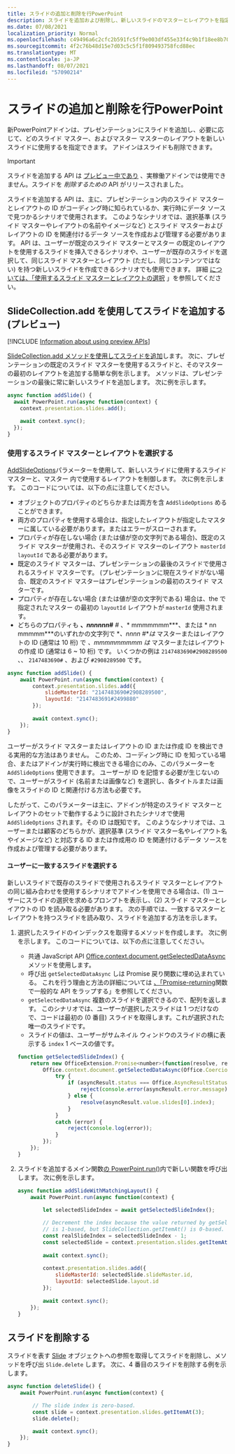 ```yaml
---
title: スライドの追加と削除を行PowerPoint
description: スライドを追加および削除し、新しいスライドのマスターとレイアウトを指定する方法について学習します。
ms.date: 07/08/2021
localization_priority: Normal
ms.openlocfilehash: c49496a6c2cfc2b591fc5ff9e003df455e33f4c9b1f18ee8b7049b16f12fd81d
ms.sourcegitcommit: 4f2c76b48d15e7d03c5c5f1f809493758fcd88ec
ms.translationtype: MT
ms.contentlocale: ja-JP
ms.lasthandoff: 08/07/2021
ms.locfileid: "57090214"
---
```

# <a name="add-and-delete-slides-in-powerpoint"></a>スライドの追加と削除を行PowerPoint

新PowerPointアドインは、プレゼンテーションにスライドを追加し、必要に応じて、どのスライド マスター、およびマスター マスターのレイアウトを新しいスライドに使用するを指定できます。 アドインはスライドも削除できます。

> [!IMPORTANT]
> スライドを追加する API は [プレビュー中であり](../reference/requirement-sets/powerpoint-preview-apis.md) 、実稼働アドインでは使用できません。スライドを *削除するための* API がリリースされました。

スライドを追加する API は、主に、プレゼンテーション内のスライド マスターとレイアウトの ID がコーディング時に知られているか、実行時にデータ ソースで見つかるシナリオで使用されます。 このようなシナリオでは、選択基準 (スライド マスターやレイアウトの名前やイメージなど) とスライド マスターおよびレイアウトの ID を関連付けるデータ ソースを作成および管理する必要があります。 API は、ユーザーが既定のスライド マスターとマスター の既定のレイアウトを使用するスライドを挿入できるシナリオや、ユーザーが既存のスライドを選択して、同じスライド マスターとレイアウト (ただし、同じコンテンツではない) を持つ新しいスライドを作成できるシナリオでも使用できます。 詳細 [については、「使用するスライド マスターとレイアウトの選択](#select-which-slide-master-and-layout-to-use) 」を参照してください。

## <a name="add-a-slide-with-slidecollectionadd-preview"></a>SlideCollection.add を使用してスライドを追加する (プレビュー)

[!INCLUDE [Information about using preview APIs](../includes/using-preview-apis-host.md)]

[SlideCollection.add メソッドを使用してスライドを追加](/javascript/api/powerpoint/powerpoint.slidecollection#add_options_)します。 次に、プレゼンテーションの既定のスライド マスターを使用するスライドと、そのマスター の最初のレイアウトを追加する簡単な例を示します。 メソッドは、プレゼンテーションの最後に常に新しいスライドを追加します。 次に例を示します。

```javascript
async function addSlide() {
  await PowerPoint.run(async function(context) {
    context.presentation.slides.add();

    await context.sync();
  });
}
```

### <a name="select-which-slide-master-and-layout-to-use"></a>使用するスライド マスターとレイアウトを選択する

[AddSlideOptions](/javascript/api/powerpoint/powerpoint.addslideoptions)パラメーターを使用して、新しいスライドに使用するスライド マスターと、マスター 内で使用するレイアウトを制御します。 次に例を示します。 このコードについては、以下の点に注意してください。

- オブジェクトのプロパティのどちらかまたは両方を含 `AddSlideOptions` めることができます。
- 両方のプロパティを使用する場合は、指定したレイアウトが指定したマスターに属している必要があります。またはエラーがスローされます。
- プロパティが存在しない場合 (または値が空の文字列である場合)、既定のスライド マスターが使用され、そのスライド マスターのレイアウト `masterId` `layoutId` である必要があります。
- 既定のスライド マスターは、プレゼンテーションの最後のスライドで使用されるスライド マスターです。 (プレゼンテーションに現在スライドがない場合、既定のスライド マスターはプレゼンテーションの最初のスライド マスターです。
- プロパティが存在しない場合 (または値が空の文字列である) 場合は、the で指定されたマスター の最初の `layoutId` レイアウトが `masterId` 使用されます。
- どちらのプロパティも **、*nnnnnn*#** *#* 、* mmmmmmm***、または * nn mmmmm***のいずれかの文字列で *_、nnnn_ #**は* マスターまたはレイアウトの ID (通常は 10 桁) で *、mmmmmmmmm は* マスターまたはレイアウトの作成 ID (通常は 6 ~ 10 桁) です。 いくつかの例は `2147483690#2908289500` 、、 `2147483690#` 、および `#2908289500` です。

```javascript
async function addSlide() {
    await PowerPoint.run(async function(context) {
        context.presentation.slides.add({
            slideMasterId: "2147483690#2908289500",
            layoutId: "2147483691#2499880"
        });
    
        await context.sync();
    });
}
```

ユーザーがスライド マスターまたはレイアウトの ID または作成 ID を検出できる実用的な方法はありません。 このため、コーディング時に ID を知っている場合、またはアドインが実行時に検出できる場合にのみ、このパラメーターを `AddSlideOptions` 使用できます。 ユーザーが ID を記憶する必要が生じないので、ユーザーがスライド (名前または画像など) を選択し、各タイトルまたは画像をスライドの ID と関連付ける方法も必要です。

したがって、このパラメーターは主に、アドインが特定のスライド マスターとレイアウトのセットで動作するように設計されたシナリオで使用 `AddSlideOptions` されます。その ID は既知です。 このようなシナリオでは、ユーザーまたは顧客のどちらかが、選択基準 (スライド マスター名やレイアウト名やイメージなど) と対応する ID または作成用の ID を関連付けるデータ ソースを作成および管理する必要があります。

#### <a name="have-the-user-choose-a-matching-slide"></a>ユーザーに一致するスライドを選択する

新しいスライドで既存のスライドで使用されるスライド マスターとレイアウトの同じ組み合わせを使用するシナリオでアドインを使用できる場合は、(1) ユーザーにスライドの選択を求めるプロンプトを表示し、(2) スライド マスターとレイアウトの ID を読み取る必要があります。 次の手順では、一致するマスターとレイアウトを持つスライドを読み取り、スライドを追加する方法を示します。

1. 選択したスライドのインデックスを取得するメソッドを作成します。 次に例を示します。 このコードについては、以下の点に注意してください。

    - 共通 JavaScript API [Office.context.document.getSelectedDataAsync](/javascript/api/office/office.document#getSelectedDataAsync_coercionType__callback_) メソッドを使用します。
    - 呼び出 `getSelectedDataAsync` しは Promise 戻り関数に埋め込まれている。 これを行う理由と方法の詳細については [、「Promise-returning](../develop/asynchronous-programming-in-office-add-ins.md#wrap-common-apis-in-promise-returning-functions)関数で一般的な API をラップする」を参照してください。
    - `getSelectedDataAsync` 複数のスライドを選択できるので、配列を返します。 このシナリオでは、ユーザーが選択したスライドは 1 つだけなので、コードは最初の (0 番目) スライドを取得します。これが選択された唯一のスライドです。
    - スライドの値は、ユーザーがサムネイル ウィンドウのスライドの横に表示する `index` 1 ベースの値です。

    ```javascript
    function getSelectedSlideIndex() {
        return new OfficeExtension.Promise<number>(function(resolve, reject) {
            Office.context.document.getSelectedDataAsync(Office.CoercionType.SlideRange, function(asyncResult) {
                try {
                    if (asyncResult.status === Office.AsyncResultStatus.Failed) {
                        reject(console.error(asyncResult.error.message));
                    } else {
                        resolve(asyncResult.value.slides[0].index);
                    }
                } 
                catch (error) {
                    reject(console.log(error));
                }
            });
        });
    }
    ```

2. スライドを追加するメイン関数[の PowerPoint.run()](/javascript/api/powerpoint#PowerPoint_run_batch_)内で新しい関数を呼び出します。 次に例を示します。

    ```javascript
    async function addSlideWithMatchingLayout() {
        await PowerPoint.run(async function(context) {
    
            let selectedSlideIndex = await getSelectedSlideIndex();
        
            // Decrement the index because the value returned by getSelectedSlideIndex()
            // is 1-based, but SlideCollection.getItemAt() is 0-based.
            const realSlideIndex = selectedSlideIndex - 1;
            const selectedSlide = context.presentation.slides.getItemAt(realSlideIndex).load("slideMaster/id, layout/id");
        
            await context.sync();
        
            context.presentation.slides.add({
                slideMasterId: selectedSlide.slideMaster.id,
                layoutId: selectedSlide.layout.id
            });
        
            await context.sync();
        });
    }
    ```

## <a name="delete-slides"></a>スライドを削除する

スライドを表す [Slide](/javascript/api/powerpoint/powerpoint.slide) オブジェクトへの参照を取得してスライドを削除し、メソッドを呼び出 `Slide.delete` します。 次に、4 番目のスライドを削除する例を示します。

```javascript
async function deleteSlide() {
    await PowerPoint.run(async function(context) {

        // The slide index is zero-based. 
        const slide = context.presentation.slides.getItemAt(3);
        slide.delete();

        await context.sync();
    });
}
```

